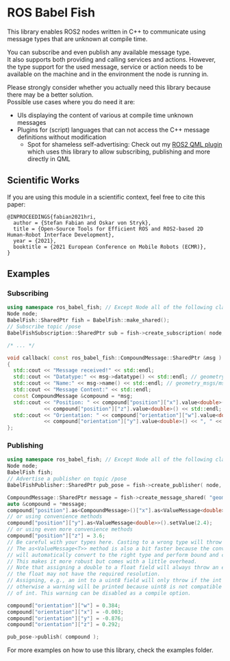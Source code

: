 # ROS Babel Fish

This library enables ROS2 nodes written in C++ to communicate using message types that are unknown at compile time.

You can subscribe and even publish any available message type.  
It also supports both providing and calling services and actions.
However, the type support for the used message, service or action needs to be available on the machine and in the environment the node is running in.

Please strongly consider whether you actually need this library because there may be a better solution.  
Possible use cases where you do need it are:

* UIs displaying the content of various at compile time unknown messages
* Plugins for (script) languages that can not access the C++ message definitions without modification
  * Spot for shameless self-advertising: Check out my [ROS2 QML plugin](https://github.com/StefanFabian/qml_ros2_plugin) which uses this library to allow subscribing, publishing and more directly in QML

## Scientific Works

If you are using this module in a scientific context, feel free to cite this paper:
```
@INPROCEEDINGS{fabian2021hri,
  author = {Stefan Fabian and Oskar von Stryk},
  title = {Open-Source Tools for Efficient ROS and ROS2-based 2D Human-Robot Interface Development},
  year = {2021},
  booktitle = {2021 European Conference on Mobile Robots (ECMR)},
}
```

## Examples

### Subscribing

```C++
using namespace ros_babel_fish; // Except Node all of the following classes are in that namespace
Node node;
BabelFish::SharedPtr fish = BabelFish::make_shared();
// Subscribe topic /pose
BabelFishSubscription::SharedPtr sub = fish->create_subscription( node, topic, 1, &callback );

/* ... */

void callback( const ros_babel_fish::CompoundMessage::SharedPtr &msg )
{
  std::cout << "Message received!" << std::endl;
  std::cout << "Datatype:" << msg->datatype() << std::endl; // geometry_msgs::msg::Pose
  std::cout << "Name:" << msg->name() << std::endl; // geometry_msgs/msg/Pose
  std::cout << "Message Content:" << std::endl;
  const CompoundMessage &compound = *msg;
  std::cout << "Position: " << compound["position"]["x"].value<double>() << ", " << compound["position"]["y"].value<double>() << ", "
            << compound["position"]["z"].value<double>() << std::endl;
  std::cout << "Orientation: " << compound["orientation"]["w"].value<double>() << ", " << compound["orientation"]["x"].value<double>() << ", "
            << compound["orientation"]["y"].value<double>() << ", " << compound["orientation"]["z"].value<double>() << std::endl;
};
```

### Publishing

```C++
using namespace ros_babel_fish; // Except Node all of the following classes are in that namespace
Node node;
BabelFish fish;
// Advertise a publisher on topic /pose
BabelFishPublisher::SharedPtr pub_pose = fish->create_publisher( node, "/pose", "geometry_msgs/msg/Pose", 1 );

CompoundMessage::SharedPtr message = fish->create_message_shared( "geometry_msgs/msg/Pose" );
auto &compound = *message;
compound["position"].as<CompoundMessage>()["x"].as<ValueMessage<double>>().setValue(1.1);
// or using convenience methods
compound["position"]["y"].as<ValueMessage<double>>().setValue(2.4);
// or using even more convenience methods
compound["position"]["z"] = 3.6;
// Be careful with your types here. Casting to a wrong type will throw an exception!
// The as<ValueMessage<T>> method is also a bit faster because the convenience method
// will automatically convert to the right type and perform bound and compatibility checks.
// This makes it more robust but comes with a little overhead.
// Note that assigning a double to a float field will always throw an exception because
// the float may not have the required resolution.
// Assigning, e.g., an int to a uint8 field will only throw if the int is out of bounds (0-255)
// otherwise a warning will be printed because uint8 is not compatible with all possible values
// of int. This warning can be disabled as a compile option. 

compound["orientation"]["w"] = 0.384;
compound["orientation"]["x"] = -0.003;
compound["orientation"]["y"] = -0.876;
compound["orientation"]["z"] = 0.292;

pub_pose->publish( compound );
```

For more examples on how to use this library, check the examples folder.
